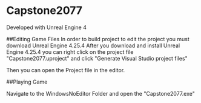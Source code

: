 # Capstone2077

Developed with Unreal Engine 4

##Editing Game Files
In order to build project to edit the project you must download Unreal Engine 4.25.4
After you download and install Unreal Engine 4.25.4 you can right click on the project file "Capstone2077.uproject" and click "Generate Visual Studio project files"

Then you can open the Project file in the editor.

##Playing Game

Navigate to the WindowsNoEditor Folder and open the "Capstone2077.exe"
